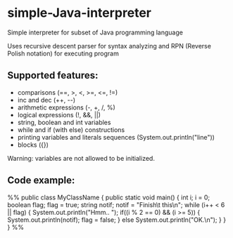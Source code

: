 # simple-Java-interpreter

Simple interpreter for subset of Java programming language

Uses recursive descent parser for syntax analyzing and RPN (Reverse Polish notation) for executing program


## Supported features:

- comparisons (==, >, <, >=, <=, !=)
- inc and dec (++, --)
- arithmetic expressions (-, +, /, %)
- logical expressions (!, &&, ||)
- string, boolean and int variables
- while and if (with else) constructions
- printing variables and literals sequences (System.out.println("line"))
- blocks ({})

Warning: variables are not allowed to be initialized.


## Code example:

%%
public class MyClassName
{
	public static void main() 
	{
		int i;
		i = 0;
		boolean flag;
		flag = true;
		string notif;
		notif = "Finish\t this\n";
		while (i++ < 6 || flag)
		{
			System.out.println("Hmm.. ");
			if((i % 2 == 0) && (i >= 5))
			{
				System.out.println(notif);
				flag = false;
			}
			else
				System.out.println("OK.\n");
     		}
  	 }
}
%%
